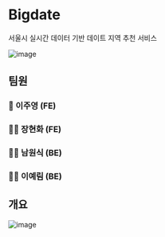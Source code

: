 # Bigdate
서울시 실시간 데이터 기반 데이트 지역 추천 서비스

![image](https://user-images.githubusercontent.com/100793454/235451382-a0886af2-70b9-4898-ba6c-e2b9d8326beb.png)

## 팀원
### 👸 이주영 (FE)
### 🧑‍💻 장현화 (FE)
### 🧑‍💻 남원식 (BE)
### 🧑‍💻 이예림 (BE)

## 개요
![image](https://user-images.githubusercontent.com/100793454/235451084-44ecb534-c6fe-4bca-93be-9607fd88fa59.png)


